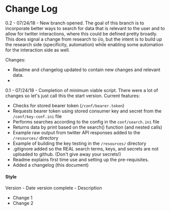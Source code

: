 # Change Log

0.2 - 07/24/18 - New branch opened. The goal of this branch is to incorporate better
ways to search for data that is relevant to the user and to allow for twitter interactions,
where this could be defined pretty broadly. This does signal a change from research to
i/o, but the intent is to build up the research side (specificity, automation) while
enabling some automation for the interaction side as well.

Changes:

- Readme and changelog updated to contain new changes and relevant data.
- 

0.1 - 07/24/18 - Completion of minimum viable script. There were a lot of changes so let's just
call this the start version. Current features:
- Checks for stored bearer token (`/conf/bearer.token`)
- Requests bearer token using stored consumer key and secret from the `/conf/key-conf.ini` file
- Performs searches according to the config in the `conf/search.ini` file
- Returns data by print based on the search() function (and nested calls)
- Example raw output from twitter API responses added to the `/resources/` directory
- Example of building the key testing in the `/resources/` directory
- .gitignore added so the REAL search terms, keys, and secrets are not uploaded to github.
(Don't give away your secrets!)
- Readme explains first time use and setting up the pre-requisites.
- Added a changelog (this document)



#### Style

Version - Date version complete - Description

- Change 1
- Change 2
